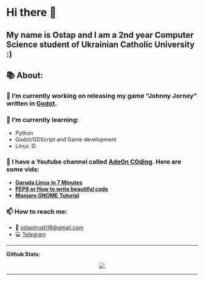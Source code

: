 # Hi there 👋

My name is Ostap and I am a 2nd year Computer Science student of Ukrainian Catholic University :)
---

## 📚 About:

### 🔭 I’m currently working on releasing my game "Johnny Jorney" written in [Godot](https://godotengine.org/).


### 🌱 I’m currently learning:
- Python
- Godot/GDScript and Game development
- Linux :D


### 🎥 I have a Youtube channel called [Ade0n C0ding](https://www.youtube.com/c/Ade0nC0ding). Here are some vids:

 - **[Garuda Linux in 7 Minutes](https://www.youtube.com/watch?v=WpKTOYUP4Fg)**
 - **[PEP8 or How to write beautiful code](https://www.youtube.com/watch?v=Y8wAAZwPFhs&t=257s)**
 - **[Manjaro GNOME Tutorial](https://www.youtube.com/watch?v=2uzvrCXSrhc&t=155s)**

### 📫 How to reach me:
- 📃 <ostaptrush18@gmail.com> 
- 💻 [Telegram](https://t.me/ade0n18)

---

**Github Stats:**

<p align="center">
  
  <img src="https://github-readme-stats.vercel.app/api?username=Adeon18&count_private=true&show_icons=true&theme=tokyonight">
  <!--
  <img src="https://github-readme-stats.vercel.app/api/top-langs/?username=Adeon18&count_private=true&theme=dracula">
  -->

</p>

---